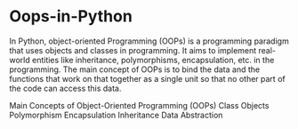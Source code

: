 # Oops-in-Python
In Python, object-oriented Programming (OOPs) is a programming paradigm that uses objects and classes in programming. It aims to implement real-world entities like inheritance, polymorphisms, encapsulation, etc. in the programming. The main concept of OOPs is to bind the data and the functions that work on that together as a single unit so that no other part of the code can access this data.

Main Concepts of Object-Oriented Programming (OOPs) 
Class
Objects
Polymorphism
Encapsulation
Inheritance
Data Abstraction
